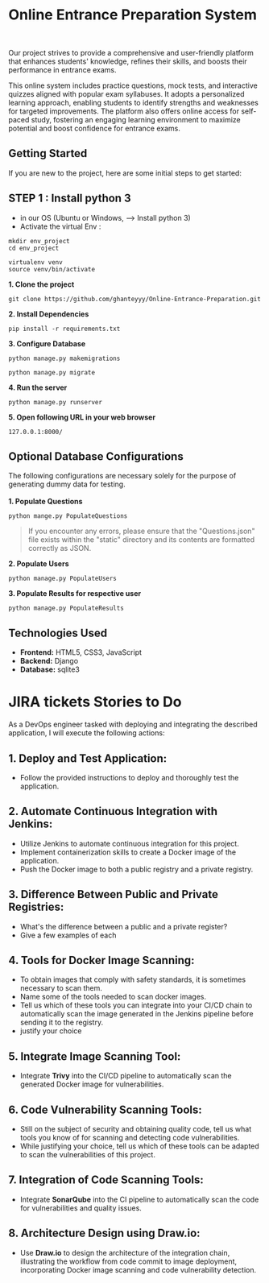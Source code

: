 # Online Entrance Preparation System

<br>

Our project strives to provide a comprehensive and user-friendly platform that enhances students' knowledge, refines their skills, and boosts their performance in entrance exams.

This online system includes practice questions, mock tests, and interactive quizzes aligned with popular exam syllabuses. It adopts a personalized learning approach, enabling students to identify strengths and weaknesses for targeted improvements. The platform also offers online access for self-paced study, fostering an engaging learning environment to maximize potential and boost confidence for entrance exams.

## Getting Started

If you are new to the project, here are some initial steps to get started:

## STEP 1 : Install python 3
- in our OS (Ubuntu or Windows, --> Install python 3)
- Activate the virtual Env : 
```
mkdir env_project
cd env_project

virtualenv venv 
source venv/bin/activate
```

**1. Clone the project**

```
git clone https://github.com/ghanteyyy/Online-Entrance-Preparation.git
```

**2. Install Dependencies**

```
pip install -r requirements.txt
```

**3. Configure Database**

```
python manage.py makemigrations
```

```
python manage.py migrate
```

**4. Run the server**

```
python manage.py runserver
```

**5. Open following URL in your web browser**

```
127.0.0.1:8000/
```

## Optional Database Configurations

The following configurations are necessary solely for the purpose of generating dummy data for testing.
<br><br>
**1. Populate Questions**

```
python mange.py PopulateQuestions
```

> If you encounter any errors, please ensure that the "Questions.json" file exists within the "static" directory and its contents are formatted correctly as JSON.

**2. Populate Users**

```
python manage.py PopulateUsers
```

**3. Populate Results for respective user**

```
python manage.py PopulateResults
```

## Technologies Used

- **Frontend:** HTML5, CSS3, JavaScript
- **Backend:** Django
- **Database:** sqlite3


# JIRA tickets Stories to Do

As a DevOps engineer tasked with deploying and integrating the described application, I will execute the following actions:

## 1. Deploy and Test Application:
- Follow the provided instructions to deploy and thoroughly test the application.

## 2. Automate Continuous Integration with Jenkins:
- Utilize Jenkins to automate continuous integration for this project.
- Implement containerization skills to create a Docker image of the application.
- Push the Docker image to both a public registry and a private registry.

## 3. Difference Between Public and Private Registries:
- What's the difference between a public and a private register? 
- Give a few examples of each

## 4. Tools for Docker Image Scanning:
- To obtain images that comply with safety standards, it is sometimes necessary to scan them. 
- Name some of the tools needed to scan docker images.
- Tell us which of these tools you can integrate into your CI/CD chain to automatically scan the image generated in the Jenkins pipeline before sending it to the registry.
- justify your choice

## 5. Integrate Image Scanning Tool:
- Integrate __Trivy__ into the CI/CD pipeline to automatically scan the generated Docker image for vulnerabilities.


## 6. Code Vulnerability Scanning Tools:
- Still on the subject of security and obtaining quality code, tell us what tools you know of for scanning and detecting code vulnerabilities. 
- While justifying your choice, tell us which of these tools can be adapted to scan the vulnerabilities of this project.

## 7. Integration of Code Scanning Tools:
- Integrate __SonarQube__ into the CI pipeline to automatically scan the code for vulnerabilities and quality issues.

## 8. Architecture Design using Draw.io:
- Use __Draw.io__ to design the architecture of the integration chain, illustrating the workflow from code commit to image deployment, incorporating Docker image scanning and code vulnerability detection.